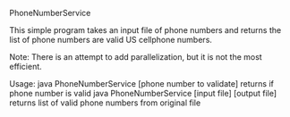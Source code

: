 PhoneNumberService

This simple program takes an input file of phone numbers and returns the list
of phone numbers are valid US cellphone numbers.

Note: There is an attempt to add parallelization, but it is not the most efficient.

Usage: 
java PhoneNumberService [phone number to validate]
returns if phone number is valid
java PhoneNumberService [input file] [output file]
returns list of valid phone numbers from original file
